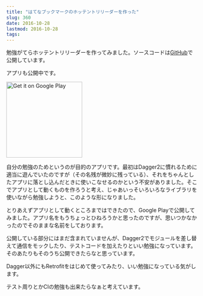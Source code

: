 ```yaml
---
title: "はてなブックマークのホッテントリリーダーを作った"
slug: 360
date: 2016-10-28
lastmod: 2016-10-28
tags: 
---
```


勉強がてらホッテントリリーダーを作ってみました。ソースコードは<a href="https://github.com/gen0083/FilteredHatebu">GitHub</a>で公開しています。

アプリも公開中です。

<a href="https://play.google.com/store/apps/details?id=jp.gcreate.product.filteredhatebu&utm_source=global_co&utm_medium=prtnr&utm_content=Mar2515&utm_campaign=PartBadge&pcampaignid=MKT-Other-global-all-co-prtnr-py-PartBadge-Mar2515-1" class="broken_link"><img width="200" alt='Get it on Google Play' src='https://play.google.com/intl/en_us/badges/images/generic/en_badge_web_generic.png'/></a>

自分の勉強のためというのが目的のアプリです。最初はDagger2に慣れるために適当に遊んでいたのですが（その名残が微妙に残っている）、それをちゃんとしたアプリに落とし込んだときに使いこなせるのかという不安がありました。そこでアプリとして動くものを作ろうと考え、じゃあいっそいろいろなライブラリを使いながら勉強しようと、このような形になりました。

とりあえずアプリとして動くところまではできたので、Google Playで公開してみました。アプリ名をもうちょっとひねろうかと思ったのですが、思いつかなかったのでそのままな名前をしております。

公開している部分にはまだ含まれていませんが、Dagger2でモジュールを差し替えて通信をモックしたり、テストコードを加えたりといい勉強になっています。そのあたりもそのうち公開できたらなと思っています。

Dagger以外にもRetrofitをはじめて使ってみたり、いい勉強になっている気がします。

テスト周りとかCIの勉強も出来たらなぁと考えています。


  